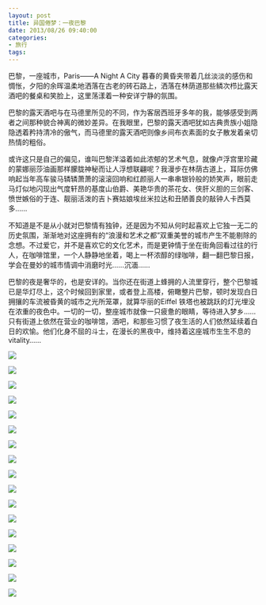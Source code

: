 ```yaml
---
layout: post
title: 异国倦梦：一夜巴黎
date: 2013/08/26 09:40:00
categories: 
- 旅行
tags: 
---
```


巴黎，一座城市，Paris——A Night A City 暮春的黄昏夹带着几丝淡淡的感伤和惆怅，夕阳的余晖温柔地洒落在古老的砖石路上，洒落在林荫道那些鳞次栉比露天酒吧的餐桌和笑脸上，这里荡漾着一种安详宁静的氛围。

巴黎的露天酒吧与在马德里所见的不同，作为客居西班牙多年的我，能够感受到两者之间那种貌合神离的微妙差异。在我眼里，巴黎的露天酒吧犹如古典贵族小姐隐隐透着矜持清冷的傲气，而马德里的露天酒吧则像乡间布衣素面的女子散发着亲切热情的粗俗。

或许这只是自己的偏见，谁叫巴黎洋溢着如此浓郁的艺术气息，就像卢浮宫里珍藏的蒙娜丽莎油画那样朦胧神秘而让人浮想联翩呢？我漫步在林荫古道上，耳际仿佛响起当年高车骏马辚辚萧萧的滚滚回响和红颜丽人一串串银铃般的娇笑声，眼前走马灯似地闪现出气度轩昂的基度山伯爵、美艳华贵的茶花女、侠肝义胆的三剑客、愤世嫉俗的于连、靓丽活泼的吉卜赛姑娘埃丝米拉达和丑陋善良的敲钟人卡西莫多……

不知道是不是从小就对巴黎情有独钟，还是因为不知从何时起喜欢上它独一无二的历史氛围，渐渐地对这座拥有的“浪漫和艺术之都”双重美誉的城市产生不能剔除的念想。不过爱它，并不是喜欢它的文化艺术，而是更钟情于坐在街角回看过往的行人，在咖啡馆里，一个人静静地坐着，喝上一杯浓醇的绿咖啡，翻一翻巴黎日报，学会在曼妙的城市情调中消磨时光……沉湎……

巴黎的夜是奢华的，也是安详的。当你还在街道上蜂拥的人流里穿行，整个巴黎城已是华灯尽上，这个时候回到家里，或者登上高楼，俯瞰整片巴黎，顿时发现白日拥攘的车流被昏黄的城市之光所笼罩，就算华丽的Eiffel 铁塔也被跳跃的灯光埋没在浓重的夜色中。一切的一切，整座城市就像一只疲惫的眼睛，等待进入梦乡……只有街道上依然在营业的咖啡馆，酒吧，和那些习惯了夜生活的人们依然延续着白日的欢愉。他们化身不屈的斗士，在漫长的黑夜中，维持着这座城市生生不息的vitality……


![](http://pics.naaln.com/blog/2019-01-14-062433.jpg)

![](http://pics.naaln.com/blog/2019-01-14-062435.jpg)

![](http://pics.naaln.com/blog/2019-01-14-62436.jpg)

![](http://pics.naaln.com/blog/2019-01-14-062436.jpg)

![](http://pics.naaln.com/blog/2019-01-14-062438.jpg)

![](http://pics.naaln.com/blog/2019-01-14-062439.jpg)

![](http://pics.naaln.com/blog/2019-01-14-062440.jpg)

![](http://pics.naaln.com/blog/2019-01-14-062441.jpg)

![](http://pics.naaln.com/blog/2019-01-14-062442.jpg)

![](http://pics.naaln.com/blog/2019-01-14-062444.jpg)

![](http://pics.naaln.com/blog/2019-01-14-62445.jpg)

![](http://pics.naaln.com/blog/2019-01-14-062445.jpg)

![](http://pics.naaln.com/blog/2019-01-14-062447.jpg)

![](http://pics.naaln.com/blog/2019-01-14-62448.jpg)

![](http://pics.naaln.com/blog/2019-01-14-062448.jpg)

![](http://pics.naaln.com/blog/2019-01-14-062449.jpg)

![](http://pics.naaln.com/blog/2019-01-14-062450.jpg)
